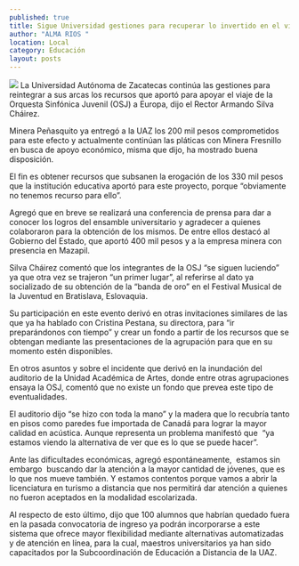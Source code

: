 ```yaml
---
published: true
title: Sigue Universidad gestiones para recuperar lo invertido en el viaje de la OSJ a Europa
author: "ALMA RIOS "
location: Local
category: Educación
layout: posts
---
```


![](http://i.imgur.com/MOmhTHdm.jpg)
La Universidad Autónoma de Zacatecas continúa las gestiones para reintegrar a sus arcas los recursos que aportó para apoyar el viaje de la Orquesta Sinfónica Juvenil (OSJ) a Europa, dijo el Rector Armando Silva Cháirez. 

Minera Peñasquito ya entregó a la UAZ los 200 mil pesos comprometidos para este efecto y actualmente continúan las pláticas con Minera Fresnillo en busca de apoyo económico, misma que dijo, ha mostrado buena disposición. 

El fin es obtener recursos que subsanen la erogación de los 330 mil pesos que la institución educativa aportó para este proyecto, porque “obviamente no tenemos recurso para ello”.

Agregó que en breve se realizará una conferencia de prensa para dar a conocer los logros del ensamble universitario y agradecer a quienes colaboraron para la obtención de los mismos. De entre ellos destacó al Gobierno del Estado, que aportó 400 mil pesos y a la empresa minera con presencia en Mazapil.

Silva Cháirez comentó que los integrantes de la OSJ “se siguen luciendo” ya que otra vez se trajeron “un primer lugar”, al referirse al dato ya socializado de su obtención de la “banda de oro” en el Festival Musical de la Juventud en Bratislava, Eslovaquia.

Su participación en este evento derivó en otras invitaciones similares de las que ya ha hablado con Cristina Pestana, su directora, para “ir preparándonos con tiempo” y crear un fondo a partir de los recursos que se obtengan mediante las presentaciones de la agrupación para que en su momento estén disponibles. 

En otros asuntos y sobre el incidente que derivó en la inundación del auditorio de la Unidad Académica de Artes, donde entre otras agrupaciones ensaya la OSJ, comentó que no existe un fondo que prevea este tipo de eventualidades.

El auditorio dijo “se hizo con toda la mano” y la madera que lo recubría tanto en pisos como paredes fue importada de Canadá para lograr la mayor calidad en acústica. Aunque representa un problema manifestó que  “ya estamos viendo la alternativa de ver que es lo que se puede hacer”.

Ante las dificultades económicas, agregó espontáneamente,  estamos sin embargo  buscando dar la atención a la mayor cantidad de jóvenes, que es lo que nos mueve también. Y estamos contentos porque vamos a abrir la licenciatura en turismo a distancia que nos permitirá dar atención a quienes no fueron aceptados en la modalidad escolarizada. 

Al respecto de esto último, dijo que 100 alumnos que habrían quedado fuera en la pasada convocatoria de ingreso ya podrán incorporarse a este sistema que ofrece mayor flexibilidad mediante alternativas automatizadas y de atención en línea, para la cual, maestros universitarios ya han sido capacitados por la Subcoordinación de Educación a Distancia de la UAZ.

